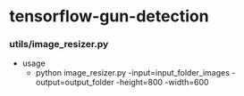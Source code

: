 # tensorflow-gun-detection

### utils/image_resizer.py
  - usage
    - python image_resizer.py -input=input_folder_images -output=output_folder -height=800 -width=600
